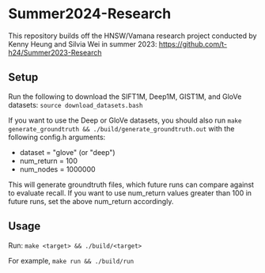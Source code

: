 # Summer2024-Research

This repository builds off the HNSW/Vamana research project conducted by Kenny Heung and
Silvia Wei in summer 2023: https://github.com/t-h24/Summer2023-Research

## Setup
Run the following to download the SIFT1M, Deep1M, GIST1M, and GloVe datasets: `source download_datasets.bash`

If you want to use the Deep or GloVe datasets, you should also run `make generate_groundtruth && ./build/generate_groundtruth.out` with the following config.h arguments:
- dataset = "glove" (or "deep")
- num_return = 100
- num_nodes = 1000000

This will generate groundtruth files, which future runs can compare against to evaluate recall. If you want to use num_return values greater than 100 in future runs, set the above num_return accordingly.

## Usage
Run: `make <target> && ./build/<target>`

For example, `make run && ./build/run`
